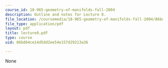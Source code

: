 ```yaml
---
course_id: 18-965-geometry-of-manifolds-fall-2004
description: Outline and notes for Lecture 8.
file_location: /coursemedia/18-965-geometry-of-manifolds-fall-2004/86bd64ce14d5dd2ee54e157d29213a36_lecture9.pdf
file_type: application/pdf
layout: pdf
title: lecture9.pdf
type: course
uid: 86bd64ce14d5dd2ee54e157d29213a36

---
```

None